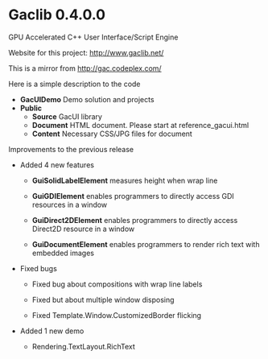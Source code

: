 # Gaclib 0.4.0.0


GPU Accelerated C++ User Interface/Script Engine

Website for this project: http://www.gaclib.net/

This is a mirror from http://gac.codeplex.com/

Here is a simple description to the code
* **GacUIDemo** Demo solution and projects
* **Public** 
    * **Source** GacUI library
    * **Document** HTML document. Please start at reference_gacui.html
    * **Content** Necessary CSS/JPG files for document

Improvements to the previous release
* Added 4 new features

    * **GuiSolidLabelElement** measures height when wrap line

    * **GuiGDIElement** enables programmers to directly access GDI resources in a window

    * **GuiDirect2DElement** enables programmers to directly access Direct2D resource in a window

    * **GuiDocumentElement** enables programmers to render rich text with embedded images

* Fixed bugs

    * Fixed bug about compositions with wrap line labels

    * Fixed but about multiple window disposing

    * Fixed Template.Window.CustomizedBorder flicking

* Added 1 new demo

    * Rendering.TextLayout.RichText